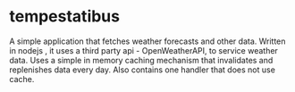 # tempestatibus

A simple application that fetches weather forecasts and other data. Written in nodejs , it uses a third party api - OpenWeatherAPI, to service weather data. Uses a simple in memory caching mechanism that invalidates and replenishes data every day. Also contains one handler that does not use cache. 

